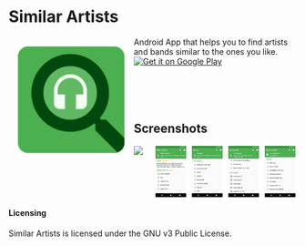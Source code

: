 # Similar Artists
<img src="/app/src/main/res/drawable-xxxhdpi/ic_launcher.png" align="left" width="200" hspace="10" vspace="10">
Android App that helps you to find artists and bands similar to the ones you like.</br>

<div style="display:flex;" >
<a href="https://play.google.com/store/apps/details?id=newscavazzini.similarartists">
    <img alt="Get it on Google Play"
        height="80"
        src="https://play.google.com/intl/en_us/badges/images/generic/en_badge_web_generic.png" />
</a>
</div>
</br></br></br></br>

## Screenshots
<div style="display:flex;" >
<img  src="screenshots/1.png" width="19%" >
<img style="margin-left:10px;" src="screenshots/screenshot_1.png" width="19%" >
<img style="margin-left:10px;" src="screenshots/screenshot_2.png" width="19%" >
<img style="margin-left:10px;" src="screenshots/screenshot_3.png" width="19%" >
<img style="margin-left:10px;" src="screenshots/screenshot_4.png" width="19%" >

</div>

#### Licensing
Similar Artists is licensed under the GNU v3 Public License.

